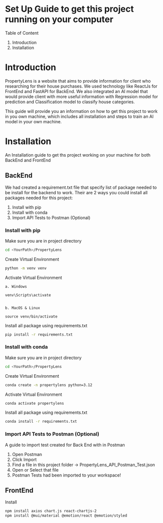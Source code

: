 # Set Up Guide to get this project running on your computer

Table of Content

1. Introduction
2. Installation

# Introduction

PropertyLens is a website that aims to provide information for client who researching for their house purchases. We used technology like ReactJs for FrontEnd and FastAPI for BackEnd. We also integrated an AI model that would provide client with more useful information with Regression model for prediction and Classification model to classify house categories.

This guide will provide you an information on how to get this project to work in you own machine, which includes all installation and steps to train an AI model in your own machine.

# Installation

An Installation guide to get ths project working on your machine for both BackEnd and FrontEnd

## BackEnd

We had created a requirement.txt file that specify list of package needed to be install for the backend to work.
Their are 2 ways you could install all packages needed for this project:

1. Install with pip
2. Install with conda
3. Import API Tests to Postman (Optional)

### Install with pip

Make sure you are in project directory

```bash
cd <YourPath>/PropertyLens
```

Create Virtual Environment

```bash
python -m venv venv
```

Activate Virtual Environment

    a. Windows

    venv\Scripts\activate


    b. MacOS & Linux

    source venv/bin/activate

Install all package using requirements.txt

```bash
pip install -r requirements.txt
```

### Install with conda

Make sure you are in project directory

```bash
cd <YourPath>/PropertyLens
```

Create Virtual Environment

```bash
conda create -n propertylens python=3.12
```

Activate Virtual Environment

```bash
conda activate propertylens
```

Install all package using requirements.txt

```bash
conda install -r requirements.txt
```

### Import API Tests to Postman (Optional)

A guide to import test created for Back End with in Postman

1. Open Postman
2. Click Import
3. Find a file in this project folder -> PropertyLens_API_Postman_Test.json
4. Open or Select that file
5. Postman Tests had been imported to your workspace!

## FrontEnd

Install

```bash
npm install axios chart.js react-chartjs-2
npm install @mui/material @emotion/react @emotion/styled
```
